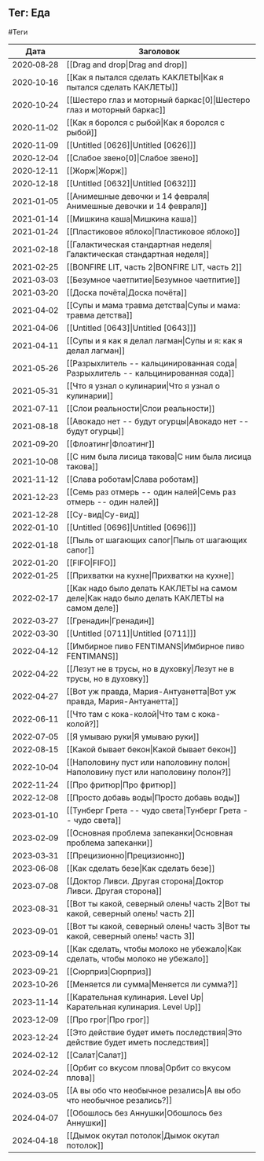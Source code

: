 ## Тег: Еда
#Теги

| Дата | Заголовок |
| --- | --- |
| 2020&#8209;08&#8209;28 | [[Drag and drop\|Drag and drop]] |
| 2020&#8209;10&#8209;16 | [[Как я пытался сделать КАКЛЕТЫ\|Как я пытался сделать КАКЛЕТЫ]] |
| 2020&#8209;10&#8209;24 | [[Шестеро глаз и моторный баркас[0]\|Шестеро глаз и моторный баркас]] |
| 2020&#8209;11&#8209;02 | [[Как я боролся с рыбой\|Как я боролся с рыбой]] |
| 2020&#8209;11&#8209;09 | [[Untitled [0626]\|Untitled [0626]]] |
| 2020&#8209;12&#8209;04 | [[Слабое звено[0]\|Слабое звено]] |
| 2020&#8209;12&#8209;11 | [[Жорж\|Жорж]] |
| 2020&#8209;12&#8209;18 | [[Untitled [0632]\|Untitled [0632]]] |
| 2021&#8209;01&#8209;05 | [[Анимешные девочки и 14 февраля\|Анимешные девочки и 14 февраля]] |
| 2021&#8209;01&#8209;14 | [[Мишкина каша\|Мишкина каша]] |
| 2021&#8209;01&#8209;24 | [[Пластиковое яблоко\|Пластиковое яблоко]] |
| 2021&#8209;02&#8209;18 | [[Галактическая стандартная неделя\|Галактическая стандартная неделя]] |
| 2021&#8209;02&#8209;25 | [[BONFIRE LIT, часть 2\|BONFIRE LIT, часть 2]] |
| 2021&#8209;03&#8209;03 | [[Безумное чаетпитие\|Безумное чаетпитие]] |
| 2021&#8209;03&#8209;20 | [[Доска почёта\|Доска почёта]] |
| 2021&#8209;04&#8209;02 | [[Супы и мама травма детства\|Супы и мама: травма детства]] |
| 2021&#8209;04&#8209;06 | [[Untitled [0643]\|Untitled [0643]]] |
| 2021&#8209;04&#8209;11 | [[Супы и я как я делал лагман\|Супы и я: как я делал лагман]] |
| 2021&#8209;05&#8209;26 | [[Разрыхлитель -- кальцинированная сода\|Разрыхлитель -- кальцинированная сода]] |
| 2021&#8209;05&#8209;31 | [[Что я узнал о кулинарии\|Что я узнал о кулинарии]] |
| 2021&#8209;07&#8209;11 | [[Слои реальности\|Слои реальности]] |
| 2021&#8209;08&#8209;18 | [[Авокадо нет -- будут огурцы\|Авокадо нет -- будут огурцы]] |
| 2021&#8209;09&#8209;20 | [[Флоатинг\|Флоатинг]] |
| 2021&#8209;10&#8209;08 | [[С ним была лисица такова\|С ним была лисица такова]] |
| 2021&#8209;11&#8209;12 | [[Слава роботам\|Слава роботам]] |
| 2021&#8209;12&#8209;23 | [[Семь раз отмерь -- один налей\|Семь раз отмерь -- один налей]] |
| 2021&#8209;12&#8209;28 | [[Су-вид\|Су-вид]] |
| 2022&#8209;01&#8209;10 | [[Untitled [0696]\|Untitled [0696]]] |
| 2022&#8209;01&#8209;18 | [[Пыль от шагающих сапог\|Пыль от шагающих сапог]] |
| 2022&#8209;01&#8209;20 | [[FIFO\|FIFO]] |
| 2022&#8209;01&#8209;25 | [[Прихватки на кухне\|Прихватки на кухне]] |
| 2022&#8209;02&#8209;17 | [[Как надо было делать КАКЛЕТЫ на самом деле\|Как надо было делать КАКЛЕТЫ на самом деле]] |
| 2022&#8209;03&#8209;27 | [[Гренадин\|Гренадин]] |
| 2022&#8209;03&#8209;30 | [[Untitled [0711]\|Untitled [0711]]] |
| 2022&#8209;04&#8209;12 | [[Имбирное пиво FENTIMANS\|Имбирное пиво FENTIMANS]] |
| 2022&#8209;04&#8209;22 | [[Лезут не в трусы, но в духовку\|Лезут не в трусы, но в духовку]] |
| 2022&#8209;04&#8209;27 | [[Вот уж правда, Мария-Антуанетта\|Вот уж правда, Мария-Антуанетта]] |
| 2022&#8209;06&#8209;11 | [[Что там с кока-колой\|Что там с кока-колой?]] |
| 2022&#8209;07&#8209;05 | [[Я умываю руки\|Я умываю руки]] |
| 2022&#8209;08&#8209;15 | [[Какой бывает бекон\|Какой бывает бекон]] |
| 2022&#8209;10&#8209;04 | [[Наполовину пуст или наполовину полон\|Наполовину пуст или наполовину полон?]] |
| 2022&#8209;11&#8209;24 | [[Про фритюр\|Про фритюр]] |
| 2022&#8209;12&#8209;08 | [[Просто добавь воды\|Просто добавь воды]] |
| 2023&#8209;01&#8209;10 | [[Тунберг Грета -- чудо света\|Тунберг Грета -- чудо света]] |
| 2023&#8209;02&#8209;09 | [[Основная проблема запеканки\|Основная проблема запеканки]] |
| 2023&#8209;03&#8209;31 | [[Прецизионно\|Прецизионно]] |
| 2023&#8209;06&#8209;08 | [[Как сделать безе\|Как сделать безе]] |
| 2023&#8209;07&#8209;08 | [[Доктор Ливси. Другая сторона\|Доктор Ливси. Другая сторона]] |
| 2023&#8209;08&#8209;31 | [[Вот ты какой, северный олень! часть 2\|Вот ты какой, северный олень! часть 2]] |
| 2023&#8209;09&#8209;01 | [[Вот ты какой, северный олень! часть 3\|Вот ты какой, северный олень! часть 3]] |
| 2023&#8209;09&#8209;14 | [[Как сделать, чтобы молоко не убежало\|Как сделать, чтобы молоко не убежало]] |
| 2023&#8209;09&#8209;21 | [[Сюрприз\|Сюрприз]] |
| 2023&#8209;10&#8209;26 | [[Меняется ли сумма\|Меняется ли сумма?]] |
| 2023&#8209;11&#8209;14 | [[Карательная кулинария. Level Up\|Карательная кулинария. Level Up]] |
| 2023&#8209;12&#8209;09 | [[Про грог\|Про грог]] |
| 2023&#8209;12&#8209;24 | [[Это действие будет иметь последствия\|Это действие будет иметь последствия]] |
| 2024&#8209;02&#8209;12 | [[Салат\|Салат]] |
| 2024&#8209;02&#8209;24 | [[Орбит со вкусом плова\|Орбит со вкусом плова]] |
| 2024&#8209;03&#8209;05 | [[А вы обо что необычное резались\|А вы обо что необычное резались?]] |
| 2024&#8209;04&#8209;07 | [[Обошлось без Аннушки\|Обошлось без Аннушки]] |
| 2024&#8209;04&#8209;18 | [[Дымок окутал потолок\|Дымок окутал потолок]] |
